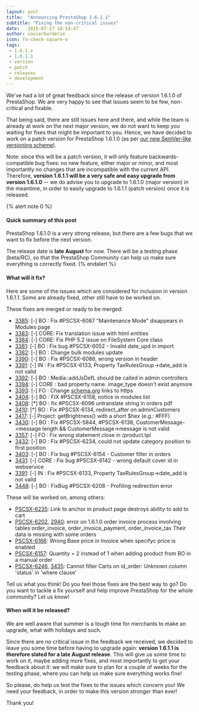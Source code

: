 ```yaml
---
layout: post
title:  "Announcing PrestaShop 1.6.1.1"
subtitle: "Fixing the non-critical issues"
date:   2015-07-17 18:54:47
author: xavierborderie
icon: fa-check-square-o
tags:
 - 1.6.1.x
 - 1.6.1.1
 - version
 - patch
 - releases
 - development
---
```


We've had a lot of great feedback since the release of version 1.6.1.0 of PrestaShop. We are very happy to see that issues seem to be few, non-critical and fixable.

That being said, there are still issues here and there, and while the team is already at work on the next major version, we do not want to keep you waiting for fixes that might be important to you. Hence, we have decided to work on a patch version for PrestaShop 1.6.1.0 (as per [our new SemVer-like versioning scheme](http://build.prestashop.com/news/a-more-semantic-versioning-scheme/)).

Note: since this will be a patch version, it will only feature backwards-compatible bug fixes: no new feature, either major or minor, and most importantly no changes that are incompatible with the current API. Therefore, **version 1.6.1.1 will be a very safe and easy upgrade from version 1.6.1.0** -- we do advise you to upgrade to 1.6.1.0 (major version) in the meantime, in order to easily upgrade to 1.6.1.1 (patch version) once it is released.

{% alert note 0 %}
#### Quick summary of this post
PrestaShop 1.6.1.0 is a very strong release, but there are a few bugs that we want to fix before the next version.

The release date is **late August** for now. There will be a testing phase (beta/RC), so that the PrestaShop Community can help us make sure everything is correctly fixed.
{% endalert %}

#### What will it fix?

Here are some of the issues which are considered for inclusion in version 1.6.1.1. Some are already fixed, other still have to be worked on.

These fixes are merged or ready to be merged:

* [3385](https://github.com/PrestaShop/PrestaShop/pull/3385): [-] BO : Fix #PSCSX-6087 "Maintenance Mode" disappears in Modules page
* [3383](https://github.com/PrestaShop/PrestaShop/pull/3383): [-] CORE: Fix translation issue with html entities
* [3384](https://github.com/PrestaShop/PrestaShop/pull/3384): [-] CORE: Fix PHP 5.2 issue on FileSystem Core class
* [3381](https://github.com/PrestaShop/PrestaShop/pull/3381): [-] BO : Fix bug #PSCSX-6052 - Invalid date_upd in import
* [3382](https://github.com/PrestaShop/PrestaShop/pull/3382): [-] BO : Change bulk modules update
* [3390](https://github.com/PrestaShop/PrestaShop/pull/3390): [-] BO : Fix #PSCSX-6086, wrong version in header
* [3391](https://github.com/PrestaShop/PrestaShop/pull/3391): [-] IN : Fix #PSCSX-6133, Property TaxRulesGroup->date_add is not valid
* [3392](https://github.com/PrestaShop/PrestaShop/pull/3392): [-] BO : Media::addJsDefL should be called in admin controllers
* [3394](https://github.com/PrestaShop/PrestaShop/pull/3394): [-] CORE : bad property name. image_type doesn't exist anymore
* [3393](https://github.com/PrestaShop/PrestaShop/pull/3393): [-] FO : Change [schema.org](http://schema.org) links to https
* [3404](https://github.com/PrestaShop/PrestaShop/pull/3404): [-] BO : FIX #PSCSX-6158, notice in modules list
* [3408](https://github.com/PrestaShop/PrestaShop/pull/3408): [*] BO : fix #PSCSX-6096 untranslate string in orders pdf
* [3410](https://github.com/PrestaShop/PrestaShop/pull/3410): [*] BO : Fix #PSCSX-6134, redirect_after on adminCustomers
* [3417](https://github.com/PrestaShop/PrestaShop/pull/3417): [-] Project: getBrightness() with a short $hex (e.g.: #FFF)
* [3430](https://github.com/PrestaShop/PrestaShop/pull/3430): [-] BO : Fix #PSCSX-5844, #PSCSX-6138, CustomerMessage->message length && CustomerMessage->message is not valid
* [3357](https://github.com/PrestaShop/PrestaShop/pull/3357): [-] FO : Fix wrong statement close in /product.tpl
* [3432](https://github.com/PrestaShop/PrestaShop/pull/3432): [-] BO : Fix #PSCSX-6234, could not update category position to first position
* [3403](https://github.com/PrestaShop/PrestaShop/pull/3403): [-] BO : Fix bug #PSCSX-6154 - Customer filter in orders
* [3431](https://github.com/PrestaShop/PrestaShop/pull/3431): [-] CORE : Fix bug #PSCSX-6142 - wrong default cover id in webservice
* [3391](https://github.com/PrestaShop/PrestaShop/pull/3391): [-] IN : Fix #PSCSX-6133, Property TaxRulesGroup->date_add is not valid
* [3448](https://github.com/PrestaShop/PrestaShop/pull/3448): [-] BO : FixBug #PSCSX-6208 - Profiling redirection error

These will be worked on, among others:

* [PSCSX-6235](http://forge.prestashop.com/browse/PSCSX-6235): Link to anchor in product page destroys ability to add to cart
* [PSCSX-6202](http://forge.prestashop.com/browse/PSCSX-6202), [2940](https://github.com/PrestaShop/PrestaShop/pull/2940): error on 1.6.1.0 order invoice process involving tables order_invoice, order_invoice_payment, order_invoice_tax Their data is missing with some orders
* [PSCSX-6166](http://forge.prestashop.com/browse/PSCSX-6166): Wrong Base price in Invoice when specifyc price is enabled
* [PSCSX-6157](http://forge.prestashop.com/browse/PSCSX-6157): Quantity = 2 instead of 1 when adding product from BO in a manual order
* [PSCSX-6246](http://forge.prestashop.com/browse/PSCSX-6246), [3435](https://github.com/PrestaShop/PrestaShop/pull/3435): Cannot filter Carts on id_order: Unknown column 'status' in 'where clause'

Tell us what you think! Do you feel those fixes are the best way to go? Do you want to tackle a fix yourself and help improve PrestaShop for the whole community? Let us know!

#### When will it be released?

We are well aware that summer is a tough time for merchants to make an upgrade, what with holidays and such.

Since there are no critical issue in the feedback we received, we decided to leave you some time before having to upgrade again: **version 1.6.1.1 is therefore slated for a late August release**. This will give us some time to work on it, maybe adding more fixes, and most importantly to get your feedback about it: we will make sure to plan for a couple of weeks for the testing phase, where you can help us make sure everything works fine!

So please, do help us test the fixes to the issues which concern you! We need your feedback, in order to make this version stronger than ever!

Thank you!
